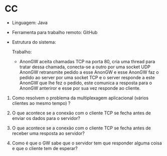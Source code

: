 # CC

* Linguagem: Java 

* Ferramenta para trabalho remoto: GitHub

* Estrutura do sistema:

  Trabalho:

  - AnonGW aceita chamadas TCP na porta 80, cria uma thread para tratar dessa chamada, conecta-se a outro  por uma socket UDP AnonGW retransmite pedido a esse AnonGW e esse AnonGW faz o pedido ao server por uma socket TCP e o server responde a este AnonGW que lhe fez o pedido, este comunica a resposta para o AnonGW anteriror e esse por sua vez responde ao cliente.


1. Como resolvem o problema da multiplexagem aplicacional (vários clientes ao mesmo tempo) ?

2. O que acontece se a conexão com o cliente TCP  se fecha antes de enviar os dados para o servidor?

3. O que acontece se a conexão com o cliente TCP se fecha antes de receber uma resposta ao servidor?

4. Como é que o GW sabe que o servidor tem que responder alguma coisa e que o cliente tem de esperar?
